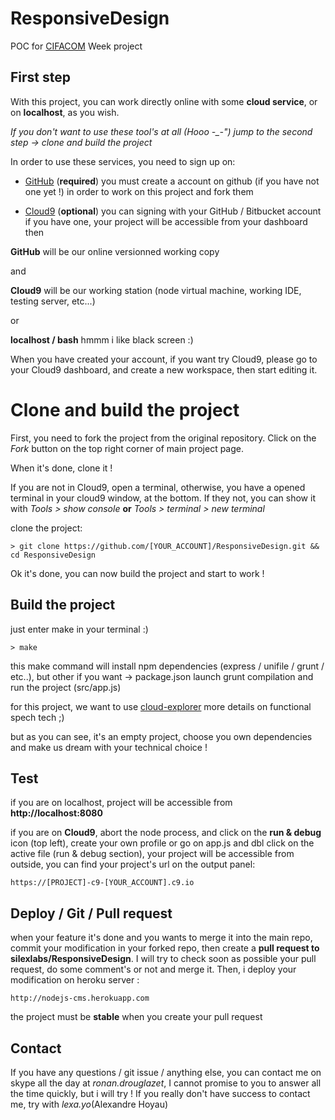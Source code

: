 ResponsiveDesign
========

POC for [CIFACOM](http://www.cifacom.com/) Week project

## First step

With this project, you can work directly online with some **cloud service**, or on **localhost**, as you wish.

*If you don't want to use these tool's at all (Hooo -_-") jump to the second step -> clone and build the project*

In order to use these services, you need to sign up on:

- [GitHub](https://github.com/) (**required**) you must create a account on github (if you have not one yet !) in order to work on this project and fork them

- [Cloud9](https://c9.io/) (**optional**) you can signing with your GitHub / Bitbucket account if you have one, your project will be accessible from your dashboard then

**GitHub** will be our online versionned working copy

and

**Cloud9** will be our working station (node virtual machine, working IDE, testing server, etc...)

or

**localhost / bash** hmmm i like black screen :)


When you have created your account, if you want try Cloud9, please go to your Cloud9 dashboard, and create a new workspace, then start editing it.

# Clone and build the project

First, you need to fork the project from the original repository. Click on the *Fork* button on the top right corner of main project page.

When it's done, clone it !

If you are not in Cloud9, open a terminal, otherwise, you have a opened terminal in your cloud9 window, at the bottom. If they not, you can show it with *Tools > show console* **or** *Tools > terminal > new terminal*

clone the project:

    > git clone https://github.com/[YOUR_ACCOUNT]/ResponsiveDesign.git && cd ResponsiveDesign

Ok it's done, you can now build the project and start to work !

## Build the project

just enter make in your terminal :)

    > make

this make command will install npm dependencies (express / unifile / grunt / etc..), but other if you want -> package.json
launch grunt compilation
and run the project (src/app.js)

for this project, we want to use [cloud-explorer](https://github.com/silexlabs/cloud-explorer) more details on functional spech tech ;)

but as you can see, it's an empty project, choose you own dependencies and make us dream with your technical choice !

## Test

if you are on localhost, project will be accessible from **http://localhost:8080**

if you are on **Cloud9**, abort the node process, and click on the **run & debug** icon (top left), create your own profile or go on app.js and dbl click on the active file (run & debug section), your project will be accessible from outside, you can find your project's url on the output panel:

    https://[PROJECT]-c9-[YOUR_ACCOUNT].c9.io

## Deploy / Git / Pull request

when your feature it's done and you wants to merge it into the main repo, commit your modification in your forked repo, then create a **pull request to silexlabs/ResponsiveDesign**. I will try to check soon as possible your pull request, do some comment's or not and merge it. Then, i deploy your modification on heroku server :

    http://nodejs-cms.herokuapp.com

the project must be **stable** when you create your pull request

## Contact

If you have any questions / git issue / anything else,
you can contact me on skype all the day at *ronan.drouglazet*, I cannot promise to you to answer all the time quickly, but i will try !
If you really don't have success to contact me, try with *lexa.yo*(Alexandre Hoyau)
